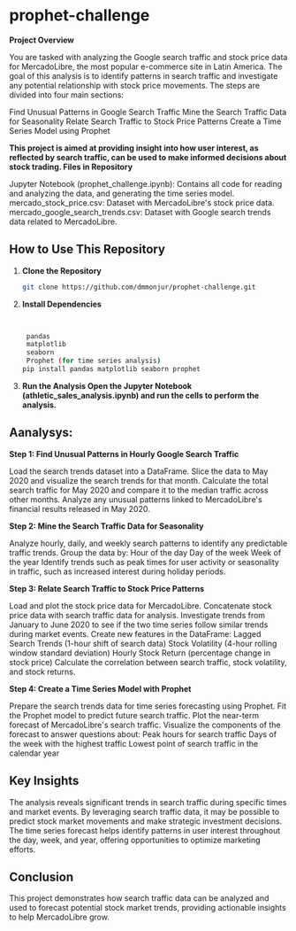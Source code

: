 # prophet-challenge

**Project Overview**

You are tasked with analyzing the Google search traffic and stock price data for MercadoLibre, the most popular e-commerce site in Latin America. The goal of this analysis is to identify patterns in search traffic and investigate any potential relationship with stock price movements. The steps are divided into four main sections:

Find Unusual Patterns in Google Search Traffic
    Mine the Search Traffic Data for Seasonality
    Relate Search Traffic to Stock Price Patterns
    Create a Time Series Model using Prophet

**This project is aimed at providing insight into how user interest, as reflected by search traffic, can be used to make informed decisions about stock trading.
Files in Repository**

Jupyter Notebook (prophet_challenge.ipynb): Contains all code for reading and analyzing the data, and generating the time series model.
    mercado_stock_price.csv: Dataset with MercadoLibre's stock price data.
    mercado_google_search_trends.csv: Dataset with Google search trends data related to MercadoLibre.

## How to Use This Repository

1. **Clone the Repository**
   ```bash
   git clone https://github.com/dmmonjur/prophet-challenge.git


2. **Install Dependencies**
   ```bash
  

    pandas
    matplotlib
    seaborn
    Prophet (for time series analysis)
   pip install pandas matplotlib seaborn prophet


3. **Run the Analysis Open the Jupyter Notebook (athletic_sales_analysis.ipynb) and run the cells to perform the analysis.**



## Aanalysys:
**Step 1: Find Unusual Patterns in Hourly Google Search Traffic**

Load the search trends dataset into a DataFrame.
    Slice the data to May 2020 and visualize the search trends for that month.
    Calculate the total search traffic for May 2020 and compare it to the median traffic across other months.
    Analyze any unusual patterns linked to MercadoLibre's financial results released in May 2020.

**Step 2: Mine the Search Traffic Data for Seasonality**

Analyze hourly, daily, and weekly search patterns to identify any predictable traffic trends.
    Group the data by:
        Hour of the day
        Day of the week
        Week of the year
    Identify trends such as peak times for user activity or seasonality in traffic, such as increased interest during holiday periods.

**Step 3: Relate Search Traffic to Stock Price Patterns**

Load and plot the stock price data for MercadoLibre.
    Concatenate stock price data with search traffic data for analysis.
    Investigate trends from January to June 2020 to see if the two time series follow similar trends during market events.
    Create new features in the DataFrame:
        Lagged Search Trends (1-hour shift of search data)
        Stock Volatility (4-hour rolling window standard deviation)
        Hourly Stock Return (percentage change in stock price)
    Calculate the correlation between search traffic, stock volatility, and stock returns.

**Step 4: Create a Time Series Model with Prophet**

Prepare the search trends data for time series forecasting using Prophet.
    Fit the Prophet model to predict future search traffic.
    Plot the near-term forecast of MercadoLibre's search traffic.
    Visualize the components of the forecast to answer questions about:
        Peak hours for search traffic
        Days of the week with the highest traffic
        Lowest point of search traffic in the calendar year

## Key Insights

The analysis reveals significant trends in search traffic during specific times and market events.
By leveraging search traffic data, it may be possible to predict stock market movements and make strategic investment decisions.
The time series forecast helps identify patterns in user interest throughout the day, week, and year, offering opportunities to optimize marketing efforts.

## Conclusion

This project demonstrates how search traffic data can be analyzed and used to forecast potential stock market trends, providing actionable insights to help MercadoLibre grow.
